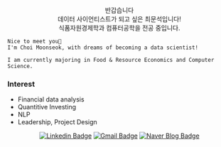 
<br>

<p align="center">
    반갑습니다 <br>
    데이터 사이언티스트가 되고 싶은 최문석입니다! <br>
    식품자원경제학과 컴퓨터공학을 전공 중입니다.<br>

    Nice to meet you👐
    I'm Choi Moonseok, with dreams of becoming a data scientist!
    
    I am currently majoring in Food & Resource Economics and Computer Science.

</div>

### Interest
- Financial data analysis
- Quantitive Investing
- NLP
- Leadership, Project Design

<div align=center>

<div align=center>

[![Linkedin Badge](https://img.shields.io/badge/-LinkedIn-blue?style=flat-square&logo=Linkedin&logoColor=white&link=https://www.linkedin.com/in/munseok/)](https://www.linkedin.com/in/munseok/) 
[![Gmail Badge](https://img.shields.io/badge/-Gmail-d14836?style=flat-square&logo=Gmail&logoColor=white&link=mailto:cmschs0301@knu.ac.kr)](mailto:cmschs0301@knu.ac.kr)
[![Naver Blog Badge](https://img.shields.io/badge/-Naver%20Blog-03C75A?style=flat-square&logo=Naver&logoColor=white)](https://blog.naver.com/investing_cms)

</div>

<br>

